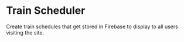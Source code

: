 # Train Scheduler
Create train schedules that get stored in Firebase to display to all users visiting the site.
